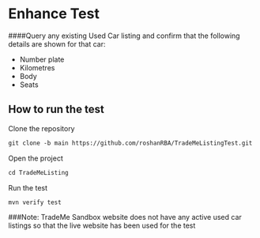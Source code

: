 # Enhance  Test

####Query any existing Used Car listing and confirm that the following details
are shown for that car:
- Number plate
- Kilometres
- Body
- Seats
## How to run the test

Clone the repository
```xml
git clone -b main https://github.com/roshanRBA/TradeMeListingTest.git
```
Open the project
```xml
cd TradeMeListing
```
Run the test
```xml
mvn verify test
```

###Note:
TradeMe Sandbox website does not have any active used car listings so that the live website has been used for the test